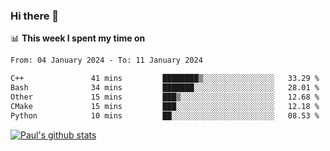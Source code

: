 ### Hi there 👋

📊 **This week I spent my time on**
<!--START_SECTION:waka-->

```txt
From: 04 January 2024 - To: 11 January 2024

C++               41 mins         ████████▒░░░░░░░░░░░░░░░░   33.29 %
Bash              34 mins         ███████░░░░░░░░░░░░░░░░░░   28.01 %
Other             15 mins         ███▒░░░░░░░░░░░░░░░░░░░░░   12.68 %
CMake             15 mins         ███░░░░░░░░░░░░░░░░░░░░░░   12.18 %
Python            10 mins         ██░░░░░░░░░░░░░░░░░░░░░░░   08.53 %
```

<!--END_SECTION:waka-->


[![Paul's github stats](https://github-readme-stats.vercel.app/api?username=mickeyouyou&theme=dracula&show_icons=true)](https://github.com/anuraghazra/github-readme-stats)
